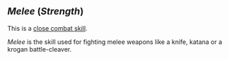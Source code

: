 ## *Melee* (*Strength*)

This is a [close combat skill](skills/close-combat-skills.md).

*Melee* is the skill used for fighting melee weapons like a knife, katana or a krogan battle-cleaver.
